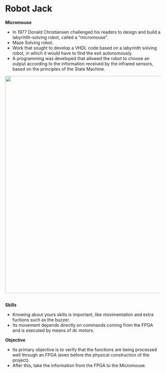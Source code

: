 # Robot Jack
**Micromouse**
* In 1977 Donald Christiansen challenged his readers to design and build a labyrinth-solving robot, called a “micromouse”.
* Maze Solving robot.
* Work that sought to develop a VHDL code based on a labyrinth solving robot, in which it would have to find the exit autonomously. 
* A programming was developed that allowed the robot to choose an output according to the information received by the infrared sensors, based on the principles of the State Machine.


<div align="center">
<img src="https://user-images.githubusercontent.com/79164935/164305815-8136aa3d-9763-48a2-90da-01e905c224f6.jpg" width="700px" />
</div> 



##
**Skills**
* Knowing about yours skills is important, like movimentation and extra fuctions such as the buzzer.
* Its movement depends directly on commands coming from the FPGA and is executed by means of dc motors.



**Objective**
* Its primary objective is to verify that the functions are being processed well through an FPGA (even before the physical construction of the project).
* After this, take the information from the FPGA to the Micromouse.
